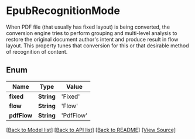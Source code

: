 # EpubRecognitionMode
When PDF file (that usually has fixed layout) is being converted,
            the conversion engine tries to perform grouping and multi-level analysis to restore
            the original document author's intent and produce result in flow layout.
 This property tunes that conversion for this or that
            desirable method of recognition of content.
            

## Enum
Name | Type | Value
------------ | ------------- | -------------
**fixed** | **String** | 'Fixed'
**flow** | **String** | 'Flow'
**pdfFlow** | **String** | 'PdfFlow'

[[Back to Model list]](../README.md#documentation-for-models) [[Back to API list]](../README.md#documentation-for-api-endpoints) [[Back to README]](../README.md) [[View Source]](../AsposePdfCloud/Models/EpubRecognitionMode.swift)

